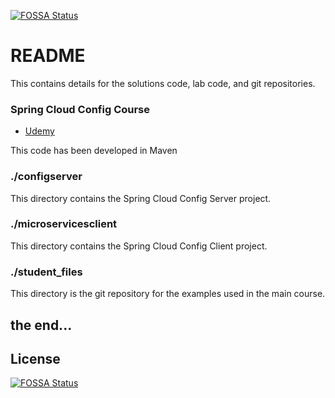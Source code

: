 [![FOSSA Status](https://app.fossa.io/api/projects/git%2Bgithub.com%2Fmickknutson%2Fspring-cloud-config.svg?type=shield)](https://app.fossa.io/projects/git%2Bgithub.com%2Fmickknutson%2Fspring-cloud-config?ref=badge_shield)

# README #

This contains details for the solutions code, lab code, and git repositories.

### Spring Cloud Config Course ###

* [Udemy](https://udemy.com/user/mickknutson/)

This code has been developed in Maven

### ./configserver ###
This directory contains the Spring Cloud Config Server project.

### ./microservicesclient ###
This directory contains the Spring Cloud Config Client project.

### ./student_files ###
This directory is the git repository for the examples used in the main course.


## the end... ##


## License
[![FOSSA Status](https://app.fossa.io/api/projects/git%2Bgithub.com%2Fmickknutson%2Fspring-cloud-config.svg?type=large)](https://app.fossa.io/projects/git%2Bgithub.com%2Fmickknutson%2Fspring-cloud-config?ref=badge_large)